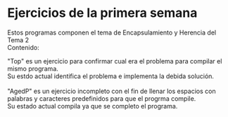 # Ejercicios de la primera semana

Estos programas componen el tema de Encapsulamiento y Herencia del Tema 2 <br>
Contenido: <br>

"Top" es un ejercicio para confirmar cual era el problema para compilar el mismo programa. <br>
Su estdo actual identifica el problema e implementa la debida solución.<br>
<br>
"AgedP" es un ejercicio incompleto con el fin de llenar los espacios con palabras y caracteres predefinidos para que el progrma compile. <br>
Su estado actual compila ya que se completo el programa. <br>

